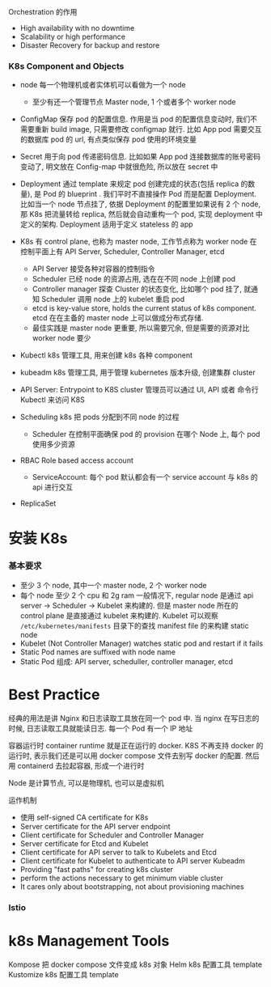 Orchestration 的作用

- High availability with no downtime
- Scalability or high performance
- Disaster Recovery for backup and restore

### K8s Component and Objects

- node 每一个物理机或者实体机可以看做为一个 node
  - 至少有还一个管理节点 Master node, 1 个或者多个 worker node

- ConfigMap 保存 pod 的配置信息. 作用是当 pod 的配置信息变动时, 我们不需要重新 build image, 只需要修改 configmap 就行. 比如 App pod 需要交互的数据库 pod 的 url, 有点类似保存 pod 使用的环境变量
- Secret 用于向 pod 传递密码信息. 比如如果 App pod 连接数据库的账号密码变动了, 明文放在 Config-map 中就很危险, 所以放在 secret 中
- Deployment 通过 template 来规定 pod 创建完成的状态(包括 replica 的数量), 是 Pod 的 blueprint . 我们平时不直接操作 Pod 而是配置 Deployment. 比如当一个 node 节点挂了, 依据 Deployment 的配置里如果说有 2 个 node, 那 K8s 把流量转给 replica, 然后就会自动重构一个 pod, 实现 deployment 中定义的架构. Deployment 适用于定义 stateless 的 app

- K8s 有 control plane, 也称为 master node, 工作节点称为 worker node 在控制平面上有 API Server, Scheduler, Controller Manager, etcd
  - API Server 接受各种对容器的控制指令
  - Scheduler 已经 node 的资源占用, 选在在不同 node 上创建 pod
  - Controller manager 探查 Cluster 的状态变化, 比如哪个 pod 挂了, 就通知 Scheduler 调用 node 上的 kubelet 重启 pod
  - etcd is key-value store, holds the current status of k8s component. etcd 在在主备的 master node 上可以做成分布式存储.
  - 最佳实践是 master node 更重要, 所以需要冗余, 但是需要的资源对比 worker node 要少
- Kubectl k8s 管理工具, 用来创建 k8s 各种 component
- kubeadm k8s 管理工具, 用于管理 kubernetes 版本升级, 创建集群 cluster
- API Server: Entrypoint to K8S cluster 管理员可以通过 UI, API 或者 命令行 Kubectl 来访问 K8S
- Scheduling k8s 把 pods 分配到不同 node 的过程
  - Scheduler 在控制平面确保 pod 的 provision 在哪个 Node 上, 每个 pod 使用多少资源
- RBAC Role based access account
  - ServiceAccount: 每个 pod 默认都会有一个 service account 与 k8s 的 api 进行交互
- ReplicaSet

# 安装 K8s

### 基本要求

- 至少 3 个 node, 其中一个 master node, 2 个 worker node
- 每个 node 至少 2 个 cpu 和 2g ram
  一般情况下, regular node 是通过 api server -> Scheduler -> Kubelet 来构建的. 但是 master node 所在的 control plane 是直接通过 kubelet 来构建的. Kubelet 可以观察 `/etc/kubernetes/manifests` 目录下的查找 manifest file 的来构建 static node
- Kubelet (Not Controller Manager) watches static pod and restart if it fails
- Static Pod names are suffixed with node name
- Static Pod 组成: API server, scheduller, controller manager, etcd

# Best Practice

经典的用法是讲 Nginx 和日志读取工具放在同一个 pod 中. 当 nginx 在写日志的时候, 日志读取工具就能读日志. 每一个 Pod 有一个 IP 地址

容器运行时 container runtime 就是正在运行的 docker. K8S 不再支持 docker 的运行时, 表示我们还是可以用 docker compose 文件去别写 docker 的配置. 然后用 containerd 去拉起容器, 形成一个进行时

Node 是计算节点, 可以是物理机, 也可以是虚拟机

运作机制

- 使用 self-signed CA certificate for K8s
- Server certificate for the API server endpoint
- Client certificate for Scheduler and Controller Manager
- Server certificate for Etcd and Kubelet
- Client certificate for API server to talk to Kubelets and Etcd
- Client certificate for Kubelet to authenticate to API server
  Kubeadm
- Providing "fast paths" for creating k8s cluster
- perform the actions necessary to get minimum viable cluster
- It cares only about bootstrapping, not about provisioning machines

### Istio

# k8s Management Tools

Kompose 把 docker compose 文件变成 k8s 对象
Helm k8s 配置工具 template
Kustomize k8s 配置工具 template
